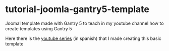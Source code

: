 # tutorial-joomla-gantry5-template
Joomal template made with Gantry 5 to teach in my youtube channel how to create templates using Gantry 5

Here there is the [youtube series](https://www.youtube.com/playlist?list=PLsdmTlsWZfnT6vweHGPDC0aXTmzJrTOdH) (in spanish) that I made creating this basic template
